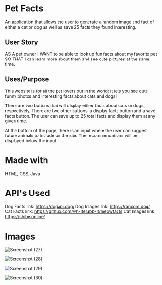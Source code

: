 # Pet Facts
An application that allows the user to generate a random image and fact of either a cat or dog as well as save 25 facts they found interesting.

## User Story

AS A pet owner
I WANT to be able to look up fun facts about my favorite pet
SO THAT I can learn more about them and see cute pictures at the same time.

## Uses/Purpose
This website is for all the pet lovers out in the world! It lets you see cute funny photos and interesting facts about cats and dogs! 

There are two buttons that will display either facts about cats or dogs, respectively. There are two other buttons, a display facts button and a save facts button. The user can save up to 25 total facts and display them at any given time.

At the bottom of the page, there is an input where the user can suggest future animals to include on the site. The recommendations will be displayed below the input.

# Made with
HTML, CSS, Java

# API's Used
 Dog Facts link: https://dogapi.dog/
 Dog Images link: https://random.dog/
 Cat Facts link: https://github.com/wh-iterabb-it/meowfacts
 Cat Images link: https://shibe.online/
 
 #  Images 
![Screenshot (27)](https://user-images.githubusercontent.com/126620642/235816537-cb607388-2721-4ee8-a77f-5949edad1eb2.png)


![Screenshot (28)](https://user-images.githubusercontent.com/126620642/235816600-fdc759a1-9759-4f21-b90e-3d5340245d0c.png)


![Screenshot (29)](https://user-images.githubusercontent.com/126620642/235816650-5a8b7bb5-096b-4c15-b627-ae5f06504285.png)

![Screenshot (30)](https://user-images.githubusercontent.com/126620642/235821166-6bdedc57-1df2-4fd1-8c9d-a127a9d1d521.png)
